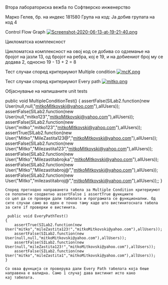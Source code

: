 Втора лабораториска вежба по Софтверско инженерство

Марко Гелев, бр. на индекс 181580
Група на код:
Ја добив групата на код 4

Control Flow Graph
[![Screenshot-2020-06-13-at-19-21-40.png](https://i.postimg.cc/ZnSsC5SF/Screenshot-2020-06-13-at-19-21-40.png)](https://postimg.cc/vg0tKMDc)

Цикломатска комплексност

Цикломатска комплексност на овој код се добива со одземање на бројот на јазли 13, од бројот на ребра, кој е 19, и на добиениот број му се додава 2, односно 19 - 13 + 2 = 8

Тест случаи според критериумот Multiple condition
[![mcK.png](https://i.postimg.cc/cHBYsx4n/mcK.png)](https://postimg.cc/Vr55gctf)

Тест случаи според критериумот Every path
[![mitko.png](https://i.postimg.cc/m2qZqvNN/mitko.png)](https://postimg.cc/WhGPqfyh)

Објаснување на напишаните unit tests

 public void MultipleConditionTest() {
        assertFalse(SILab2.function(new User(null,null,"mitkoMitkovski@yahoo.com"),allUsers));
        assertFalse(SILab2.function(new User(null,"mitko123","mitkoMitkovski@yahoo.com"),allUsers));
        assertFalse(SILab2.function(new User("mitko","mitko123","mitkoMitkovski@yahoo.com"),allUsers));
        assertTrue(SILab2.function(new User("Mitko","MileZastita123@","mitkoMitkovski@yahoo.com"),allUsers));
        assertFalse(SILab2.function(new User("Mitko","Milezastita123","mitkoMitkovski@yahoo.com"),allUsers));
        assertFalse(SILab2.function(new User("Mitko","Milezastitabrojka","mitkoMitkovski@yahoo.com"),allUsers));
        assertFalse(SILab2.function(new User("Mitko","Milezastitabroj@","mitkoMitkovski@yahoo.com"),allUsers));
        assertFalse(SILab2.function(new User("Mitko","milezastitabroj@","mitkoMitkovski@yahoo.com"),allUsers));;
    }
	
	Според претходно направанета табела за Multiple Condition критериумот се пополнети соодветно assertFalse i assertTrue функциите
	со цел да се провери дали табелата и програмата се функционални. Од сите случаи само во еден е точно таму каде што вистинитосната табела
	за сите if проверки е вистинита.
	
	 public void EveryPathTest()
    {
        assertTrue(SILab2.function(new User("mitko","mileZastita123!","mitkoMitkovski@yahoo.com"),allUsers));
        assertFalse(SILab2.function(new User(null,null,"mitkoMitkovski@yahoo.com"),allUsers));
        assertFalse(SILab2.function(new User(null,"mileZastita123!","mitkoMitkovski@yahoo.com"),allUsers));
        assertFalse(SILab2.function(new User("mitko","mileZastita1","mitkoMitkovski@yahoo.com"),allUsers));
    }
	
	Со оваа функција се проверува дали Every Path табелата која беше направена е валидна. Само 1 случај дава вистинит исто како
	кај табелата. 
